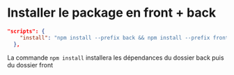 # Installer le package en front + back

```json
"scripts": {
    "install": "npm install --prefix back && npm install --prefix front"
  },
```
La commande `npm install` installera les dépendances du dossier back puis du dossier front
